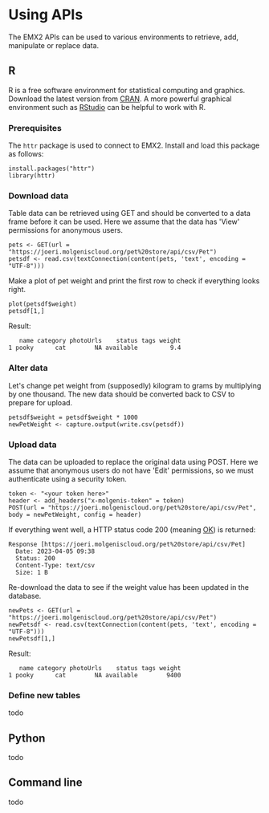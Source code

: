 # Using APIs

The EMX2 APIs can be used to various environments to retrieve, add, manipulate or replace data.

## R

R is a free software environment for statistical computing and graphics.
Download the latest version from [CRAN](https://cran.r-project.org/).
A more powerful graphical environment such as [RStudio](https://www.rstudio.com/) can be helpful to work with R.

### Prerequisites

The `httr` package is used to connect to EMX2.
Install and load this package as follows:

```
install.packages("httr")
library(httr)
```

### Download data

Table data can be retrieved using GET and should be converted to a data frame before it can be used. Here we assume that the data has 'View' permissions for anonymous users.

```
pets <- GET(url = "https://joeri.molgeniscloud.org/pet%20store/api/csv/Pet")
petsdf <- read.csv(textConnection(content(pets, 'text', encoding = "UTF-8")))
```

Make a plot of pet weight and print the first row to check if everything looks right.

```
plot(petsdf$weight)
petsdf[1,]
```

Result:

```
   name category photoUrls    status tags weight
1 pooky      cat        NA available         9.4
```

### Alter data

Let's change pet weight from (supposedly) kilogram to grams by multiplying by one thousand. The new data should be converted back to CSV to prepare for upload.

```
petsdf$weight = petsdf$weight * 1000
newPetWeight <- capture.output(write.csv(petsdf))
```

### Upload data
The data can be uploaded to replace the original data using POST. Here we assume that anonymous users do not have 'Edit' permissions, so we must authenticate using a security token.
```
token <- "<your token here>"
header <- add_headers("x-molgenis-token" = token)
POST(url = "https://joeri.molgeniscloud.org/pet%20store/api/csv/Pet", body = newPetWeight, config = header)
```

If everything went well, a HTTP status code 200 (meaning [OK](https://en.wikipedia.org/wiki/List_of_HTTP_status_codes)) is returned:

```
Response [https://joeri.molgeniscloud.org/pet%20store/api/csv/Pet]
  Date: 2023-04-05 09:38
  Status: 200
  Content-Type: text/csv
  Size: 1 B
```

Re-download the data to see if the weight value has been updated in the database.

```
newPets <- GET(url = "https://joeri.molgeniscloud.org/pet%20store/api/csv/Pet")
newPetsdf <- read.csv(textConnection(content(pets, 'text', encoding = "UTF-8")))
newPetsdf[1,]
```

Result:

```
   name category photoUrls    status tags weight
1 pooky      cat        NA available        9400
```

### Define new tables
todo

## Python

todo

## Command line

todo
